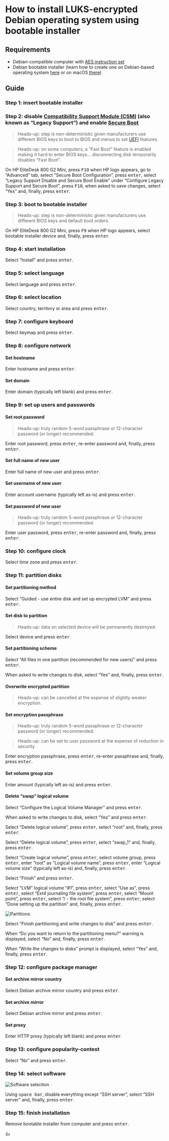 <!--
Title: How to install LUKS-encrypted Debian operating system using bootable installer
Description: Learn how to install LUKS-encrypted Debian operating system using bootable installer.
Author: Sun Knudsen <https://github.com/sunknudsen>
Contributors: Sun Knudsen <https://github.com/sunknudsen>
Reviewers:
Publication date: 2022-03-20T14:16:12.705Z
Listed: true
Pinned:
-->

# How to install LUKS-encrypted Debian operating system using bootable installer

## Requirements

- Debian-compatible computer with [AES instruction set](https://en.wikipedia.org/wiki/AES_instruction_set)
- Debian bootable installer (learn how to create one on Debian-based operating system [here](../how-to-create-debian-bootable-installer-on-debian-based-operating-system) or on macOS [there](../how-to-create-debian-bootable-installer-on-macos))

## Guide

### Step 1: insert bootable installer

### Step 2: disable [Compatibility Support Module (CSM)](https://en.wikipedia.org/wiki/Unified_Extensible_Firmware_Interface#CSM_booting) (also known as “Legacy Support”) and enable [Secure Boot](https://en.wikipedia.org/wiki/Unified_Extensible_Firmware_Interface#Secure_Boot)

> Heads-up: step is non-deterministic given manufacturers use different BIOS keys to boot to BIOS and menus to set [UEFI](https://en.wikipedia.org/wiki/Unified_Extensible_Firmware_Interface) features.

> Heads-up: on some computers, a “Fast Boot” feature is enabled making it hard to enter BIOS keys… disconnecting disk temporarily disables “Fast Boot”.

On HP EliteDesk 800 G2 Mini, press <kbd>F10</kbd> when HP logo appears, go to “Advanced” tab, select “Secure Boot Configuration”, press <kbd>enter</kbd>, select “Legacy Support Disable and Secure Boot Enable” under “Configure Legacy Support and Secure Boot”, press <kbd>F10</kbd>, when asked to save changes, select “Yes” and, finally, press <kbd>enter</kbd>.

### Step 3: boot to bootable installer

> Heads-up: step is non-deterministic given manufacturers use different BIOS keys and default boot orders.

On HP EliteDesk 800 G2 Mini, press <kbd>F9</kbd> when HP logo appears, select bootable installer device and, finally, press <kbd>enter</kbd>.

### Step 4: start installation

Select “Install” and press <kbd>enter</kbd>.

### Step 5: select language

Select language and press <kbd>enter</kbd>.

### Step 6: select location

Select country, territory or area and press <kbd>enter</kbd>.

### Step 7: configure keyboard

Select keymap and press <kbd>enter</kbd>.

### Step 8: configure network

#### Set hostname

Enter hostname and press <kbd>enter</kbd>.

#### Set domain

Enter domain (typically left blank) and press <kbd>enter</kbd>.

### Step 9: set up users and passwords

#### Set root password

> Heads-up: truly random 5-word passphrase or 12-character password (or longer) recommended.

Enter root password, press <kbd>enter</kbd>, re-enter password and, finally, press <kbd>enter</kbd>.

#### Set full name of new user

Enter full name of new user and press <kbd>enter</kbd>.

#### Set username of new user

Enter account username (typically left as-is) and press <kbd>enter</kbd>.

#### Set password of new user

> Heads-up: truly random 5-word passphrase or 12-character password (or longer) recommended.

Enter user password, press <kbd>enter</kbd>, re-enter password and, finally, press <kbd>enter</kbd>.

### Step 10: configure clock

Select time zone and press <kbd>enter</kbd>.

### Step 11: partition disks

#### Set partitioning method

Select “Guided - use entire disk and set up encrypted LVM” and press <kbd>enter</kbd>.

#### Set disk to partition

> Heads-up: data on selected device will be permanently destroyed.

Select device and press <kbd>enter</kbd>.

#### Set partitioning scheme

Select “All files in one partition (recommended for new users)” and press <kbd>enter</kbd>.

When asked to write changes to disk, select “Yes” and, finally, press <kbd>enter</kbd>.

#### Overwrite encrypted partition

> Heads-up: can be cancelled at the expense of slightly weaker encryption.

#### Set encryption passphrase

> Heads-up: truly random 5-word passphrase or 12-character password (or longer) recommended.

> Heads-up: can be set to user password at the expense of reduction in security.

Enter encryption passphrase, press <kbd>enter</kbd>, re-enter passphrase and, finally, press <kbd>enter</kbd>.

#### Set volume group size

Enter amount (typically left as-is) and press <kbd>enter</kbd>.

#### Delete “swap” logical volume

Select “Configure the Logical Volume Manager” and press <kbd>enter</kbd>.

When asked to write changes to disk, select “Yes” and press <kbd>enter</kbd>.

Select “Delete logical volume”, press <kbd>enter</kbd>, select “root” and, finally, press <kbd>enter</kbd>.

Select “Delete logical volume”, press <kbd>enter</kbd>, select “swap_1” and, finally, press <kbd>enter</kbd>.

Select “Create logical volume”, press <kbd>enter</kbd>, select volume group, press <kbd>enter</kbd>, enter “root” as “Logical volume name”, press <kbd>enter</kbd>, enter “Logical volume size” (typically left as-is) and, finally, press <kbd>enter</kbd>.

Select “Finish” and press <kbd>enter</kbd>.

Select “LVM” logical volume “#1”, press <kbd>enter</kbd>, select “Use as”, press <kbd>enter</kbd>, select “Ext4 journaling file system”, press <kbd>enter</kbd>, select “Mount point”, press <kbd>enter</kbd>, select “/ - the root file system”, press <kbd>enter</kbd>, select “Done setting up the partition” and, finally, press <kbd>enter</kbd>.

![Partitions](./partitions.png)

Select “Finish partitioning and write changes to disk” and press <kbd>enter</kbd>.

When “Do you want to return to the partitioning menu?” warning is displayed, select “No” and, finally, press <kbd>enter</kbd>.

When “Write the changes to disks” prompt is displayed, select “Yes” and, finally, press <kbd>enter</kbd>.

### Step 12: configure package manager

#### Set archive mirror country

Select Debian archive mirror country and press <kbd>enter</kbd>.

#### Set archive mirror

Select Debian archive mirror and press <kbd>enter</kbd>.

#### Set proxy

Enter HTTP proxy (typically left blank) and press <kbd>enter</kbd>.

### Step 13: configure popularity-contest

Select “No” and press <kbd>enter</kbd>.

### Step 14: select software

![Software selection](./software-selection.png)

Using <kbd>space bar</kbd>, disable everything except “SSH server”, select “SSH server” and, finally, press <kbd>enter</kbd>.

### Step 15: finish installation

Remove bootable installer from computer and press <kbd>enter</kbd>.

👍
